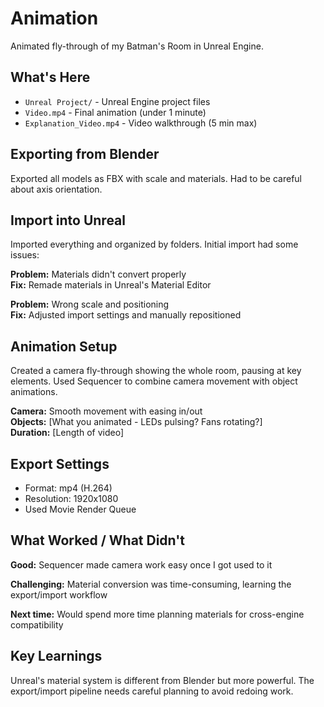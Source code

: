 # Animation

Animated fly-through of my Batman's Room in Unreal Engine.

## What's Here

- `Unreal Project/` - Unreal Engine project files
- `Video.mp4` - Final animation (under 1 minute)
- `Explanation_Video.mp4` - Video walkthrough (5 min max)

## Exporting from Blender

Exported all models as FBX with scale and materials. Had to be careful about axis orientation.

## Import into Unreal

Imported everything and organized by folders. Initial import had some issues:

**Problem:** Materials didn't convert properly  
**Fix:** Remade materials in Unreal's Material Editor

**Problem:** Wrong scale and positioning  
**Fix:** Adjusted import settings and manually repositioned

## Animation Setup

Created a camera fly-through showing the whole room, pausing at key elements. Used Sequencer to combine camera movement with object animations.

**Camera:** Smooth movement with easing in/out  
**Objects:** [What you animated - LEDs pulsing? Fans rotating?]  
**Duration:** [Length of video]

## Export Settings

- Format: mp4 (H.264)
- Resolution: 1920x1080
- Used Movie Render Queue

## What Worked / What Didn't

**Good:** Sequencer made camera work easy once I got used to it

**Challenging:** Material conversion was time-consuming, learning the export/import workflow

**Next time:** Would spend more time planning materials for cross-engine compatibility

## Key Learnings

Unreal's material system is different from Blender but more powerful. The export/import pipeline needs careful planning to avoid redoing work.
